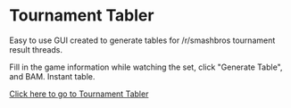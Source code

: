 # Tournament Tabler

Easy to use GUI created to generate tables for /r/smashbros tournament result threads.

Fill in the game information while watching the set, click "Generate Table", and BAM. Instant table.

[Click here to go to Tournament Tabler](http://darylpinto.com/tournament-tabler/)